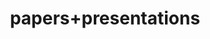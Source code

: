 ---
layout: page
title: papers+presentations
nav: true
dropdown: true
children: 
    - title: publications
      permalink: /publications/
    - title: divider
    - title: presentations
      permalink: /presentations/
---